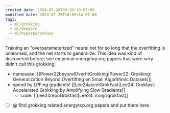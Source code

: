 ```yaml
---
created date: 2024-07-28T09:20:10-07:00
modified date: 2024-07-28T10:09:54-07:00
tags:
  - ml/grokking
  - ml/deepLrn
  - ml/hyperparamTune
---
```


Training an "overparameterized" neural net for so long that the overfitting is unlearned, and the net starts to generalize.  This idea was kind of discovered before; see empirical energytop.org papers that were very didn't call this grokking;

- namesake: [[Power22beyondOverfitGrokking|Power22: Grokking: Generalization Beyond Overfitting on Small Algorithmic Datasets]] 
- speed by LPFing gradients! [[Lee24accelGrokFast|Lee24: Grokfast: Accelerated Grokking by Amplifying Slow Gradients]] 
	- code: [[Lee24repoGrokfast|Lee24: ironjr/grokfast]] 
- [ ] @ find grokking related energytop.org papers and put them here


